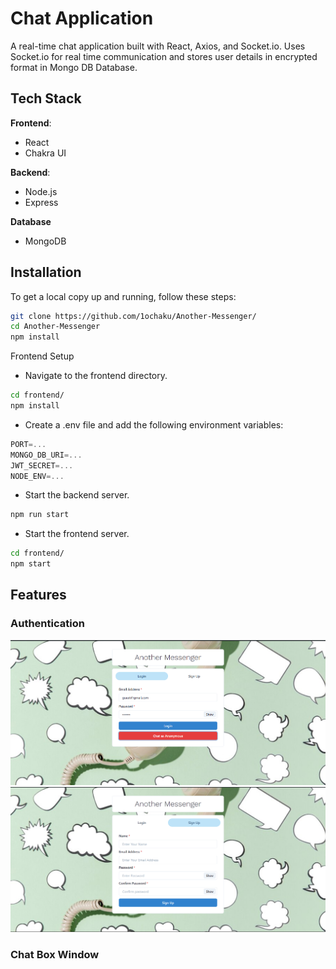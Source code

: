 # Chat Application

A real-time chat application built with React, Axios, and Socket.io.
Uses Socket.io for real time communication and stores user details in encrypted format in Mongo DB Database.

## Tech Stack

**Frontend**:
- React
- Chakra UI
  
**Backend**:
- Node.js
- Express

**Database**
- MongoDB

## Installation

To get a local copy up and running, follow these steps:

```bash
git clone https://github.com/1ochaku/Another-Messenger/
cd Another-Messenger
npm install
```


Frontend Setup
- Navigate to the frontend directory.
```bash
cd frontend/
npm install
```

- Create a .env file and add the following environment variables:
```js
PORT=...
MONGO_DB_URI=...
JWT_SECRET=...
NODE_ENV=...
```

- Start the backend server.
```bash
npm run start
```

- Start the frontend server.
```bash
cd frontend/
npm start
```
## Features
### Authentication

![](https://github.com/1ochaku/Another-Messenger/blob/main/ScreenShots/Login.png)
![](https://github.com/1ochaku/Another-Messenger/blob/main/ScreenShots/SignUp.png)

### Chat Box Window


